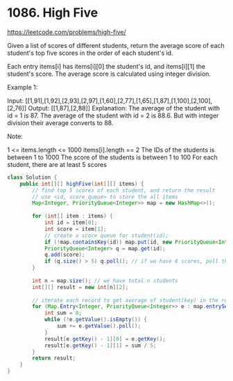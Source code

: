 # 1086. High Five

https://leetcode.com/problems/high-five/

Given a list of scores of different students, return the average score of each student's top five scores in the order of each student's id.

Each entry items[i] has items[i][0] the student's id, and items[i][1] the student's score.  The average score is calculated using integer division.

 

Example 1:

Input: [[1,91],[1,92],[2,93],[2,97],[1,60],[2,77],[1,65],[1,87],[1,100],[2,100],[2,76]]
Output: [[1,87],[2,88]]
Explanation: 
The average of the student with id = 1 is 87.
The average of the student with id = 2 is 88.6. But with integer division their average converts to 88.
 

Note:

1 <= items.length <= 1000
items[i].length == 2
The IDs of the students is between 1 to 1000
The score of the students is between 1 to 100
For each student, there are at least 5 scores

```java
class Solution {
    public int[][] highFive(int[][] items) {
        // find top 5 scores of each student, and return the result
        // use <id, score_queue> to store the all items
        Map<Integer, PriorityQueue<Integer>> map = new HashMap<>();
        
        for (int[] item : items) {
            int id = item[0];
            int score = item[1];
            // create a score queue for student(id);
            if (!map.containsKey(id)) map.put(id, new PriorityQueue<Integer>());
            PriorityQueue<Integer> q = map.get(id);
            q.add(score);
            if (q.size() > 5) q.poll(); // if we have 6 scores, poll the smallest one
        }
        
        int n = map.size(); // we have total n students
        int[][] result = new int[n][2];
        
        // iterate each record to get average of student(key) in the record Map
        for (Map.Entry<Integer, PriorityQueue<Integer>> e : map.entrySet()) {
            int sum = 0;
            while (!e.getValue().isEmpty()) {
                sum += e.getValue().poll();
            }
            result[e.getKey() - 1][0] = e.getKey();
            result[e.getKey() - 1][1] = sum / 5;
        }
        return result;
    }
}
```